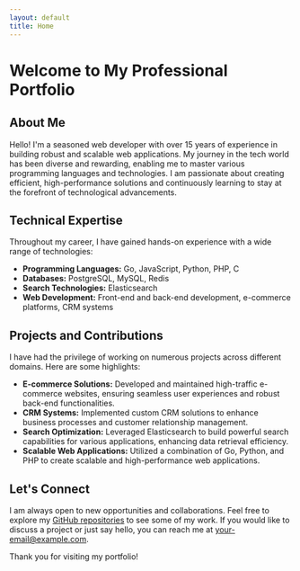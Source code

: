 ```yaml
---
layout: default
title: Home
---
```


# Welcome to My Professional Portfolio

## About Me

Hello! I'm a seasoned web developer with over 15 years of experience in building robust and scalable web applications. My journey in the tech world has been diverse and rewarding, enabling me to master various programming languages and technologies. I am passionate about creating efficient, high-performance solutions and continuously learning to stay at the forefront of technological advancements.

## Technical Expertise

Throughout my career, I have gained hands-on experience with a wide range of technologies:

- **Programming Languages:** Go, JavaScript, Python, PHP, C
- **Databases:** PostgreSQL, MySQL, Redis
- **Search Technologies:** Elasticsearch
- **Web Development:** Front-end and back-end development, e-commerce platforms, CRM systems

## Projects and Contributions

I have had the privilege of working on numerous projects across different domains. Here are some highlights:

- **E-commerce Solutions:** Developed and maintained high-traffic e-commerce websites, ensuring seamless user experiences and robust back-end functionalities.
- **CRM Systems:** Implemented custom CRM solutions to enhance business processes and customer relationship management.
- **Search Optimization:** Leveraged Elasticsearch to build powerful search capabilities for various applications, enhancing data retrieval efficiency.
- **Scalable Web Applications:** Utilized a combination of Go, Python, and PHP to create scalable and high-performance web applications.

## Let's Connect

I am always open to new opportunities and collaborations. Feel free to explore my [GitHub repositories](https://github.io) to see some of my work. If you would like to discuss a project or just say hello, you can reach me at [your-email@example.com](mailto:your-email@example.com).

Thank you for visiting my portfolio!
